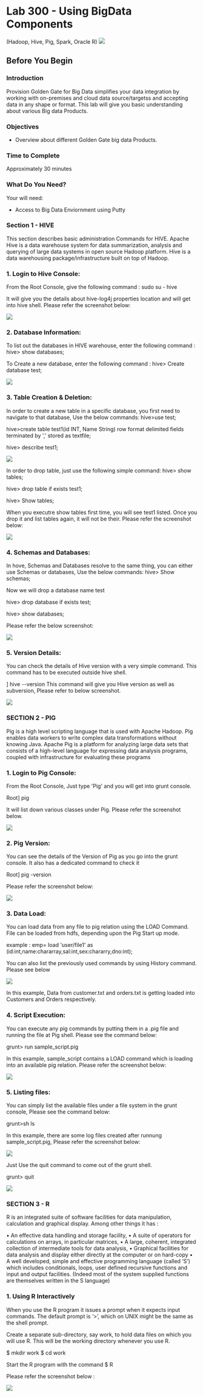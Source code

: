 # Lab 300 -  Using BigData Components
(Hadoop, Hive, Pig, Spark, Oracle R)
![](images/100/image100_0.png)


## Before You Begin

### Introduction
Provision Golden Gate for Big Data simplifies your data integration by working with on-premises and cloud data source/targetss and accepting data in any shape or format. This lab will give you basic understanding about various Big data Products.

### Objectives
- Overview about different Golden Gate big data Products. 

### Time to Complete
Approximately 30 minutes

### What Do You Need?
Your will need:
- Access to Big Data Enviornment using Putty

### Section 1 - HIVE
This section describes basic administration Commands for HIVE. Apache Hive is a data warehouse system for data summarization, analysis and querying of large data systems in open source Hadoop platform. Hive is a data warehousing package/infrastructure built on top of Hadoop.

### 1. Login to Hive Console:

From the Root Console, give the following command :
sudo su - hive

It will give you the details about hive-log4j properties location and will get into hive shell. Please refer the screenshot below:

![](images/300/1.JPG)

### 2. Database Information:

To list out the databases in HIVE warehouse, enter the following command :
hive> show databases;

To Create a new database, enter the following command :
hive> Create database test;

![](images/300/2.JPG)

### 3. Table Creation & Deletion:

In order to create a new table in a specific database, you first need to navigate to that database, Use the below commands:
hive>use test;

hive>create table test1(id INT, Name String) row format delimited fields terminated by ',' stored as textfile;

hive> describe test1;

![](images/300/3.JPG)

In order to drop table, just use the following simple command:
hive> show tables;

hive> drop table if exists test1;

hive> Show tables;

When you executre show tables first time, you will see test1 listed. Once you drop it and list tables again, it will not be their. Please refer the screenshot below:

![](images/300/5.JPG)

### 4. Schemas and Databases:

In hove, Schemas and Databases resolve to the same thing, you can either use Schemas or databases, Use the below commands:
hive> Show schemas;

Now we will drop a database name test

hive> drop database if exists test;

hive> show databases;

Please refer the below screenshot:

![](images/300/6.JPG)

### 5. Version Details:

You can check the details of Hive version with a very simple command. This command has to be executed outside hive shell.

] hive --version
This command will give you Hive version as well as subversion, Please refer to below screenshot.

![](images/300/4.JPG)


### SECTION 2 - PIG 

Pig is a high level scripting language that is used with Apache Hadoop. Pig enables data workers to write complex data transformations without knowing Java. Apache Pig is a platform for analyzing large data sets that consists of a high-level language for expressing data analysis programs, coupled with infrastructure for evaluating these programs

### 1. Login to Pig Console:

From the Root Console, Just type 'Pig' and you will get into grunt console.

Root] pig

It will list down various classes under Pig. Please refer the screenshot below.

![](images/300/pig_2.JPG)

### 2. Pig Version:

You can see the details of the Version of Pig as you go into the grunt console. It also has a dedicated command to check it

Root] pig -version

Please refer the screenshot below:

![](images/300/pig_1.JPG)

### 3. Data Load:

You can load data from any file to pig relation using the LOAD Command. File can be loaded from hdfs, depending upon the Pig Start up mode.

example : emp= load 'user/file1' as (id:int,name:chararray,sal:int,sex:chararry,dno:int);

You can also list the previously used commands by using History command. Please see below

![](images/300/pig_3.JPG)

In this example, Data from customer.txt and orders.txt is getting loaded into Customers and Orders respectively.

### 4. Script Execution:

You can execute any pig commands by putting them in a .pig file and running the file at Pig shell. Please see the command below:

grunt> run sample_script.pig

In this example, sample_script contains a LOAD command which is loading into an available pig relation. Please refer the screenshot below:

![](images/300/pig_4.JPG)

### 5. Listing files:

You can simply list the available files under a file system in the grunt console, Please see the command below:

grunt>sh ls

In  this example, there are some log files created after runnung sample_script.pig, Please refer the screenshot below:

![](images/300/pig_5.JPG)

Just Use the quit command to come out of the grunt shell.

grunt> quit

![](images/300/pig_6.JPG)

### SECTION 3 - R

R is an integrated suite of software facilities for data manipulation, calculation and graphical display.  Among other things it has :

• An effective data handling and storage facility,
• A suite of operators for calculations on arrays, in particular matrices,
• A large, coherent, integrated collection of intermediate tools for data analysis,
• Graphical facilities for data analysis and display either directly at the computer or on hard-copy
• A  well  developed,  simple  and  effective  programming  language  (called  ‘S’)  which  includes conditionals, loops, user defined recursive functions and input and output facilities.  (Indeed most of the system supplied functions are themselves written in the S language)

### 1. Using R Interactively

When you use the R program it issues a prompt when it expects input commands.  The default prompt is ‘>’, which on UNIX might be the same as the shell prompt.

Create a separate sub-directory,  say work,  to hold data files on which you will use R.  This will be the working directory whenever you use R.

$ mkdir work
$ cd work

Start the R program with the command
$ R

Please refer the screenshot below :

![](images/300/R_1.JPG)

